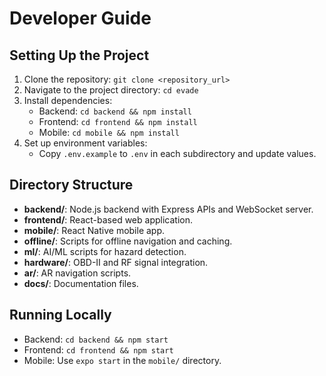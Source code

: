 
# Developer Guide

## Setting Up the Project
1. Clone the repository: `git clone <repository_url>`
2. Navigate to the project directory: `cd evade`
3. Install dependencies:
   - Backend: `cd backend && npm install`
   - Frontend: `cd frontend && npm install`
   - Mobile: `cd mobile && npm install`
4. Set up environment variables:
   - Copy `.env.example` to `.env` in each subdirectory and update values.

## Directory Structure
- **backend/**: Node.js backend with Express APIs and WebSocket server.
- **frontend/**: React-based web application.
- **mobile/**: React Native mobile app.
- **offline/**: Scripts for offline navigation and caching.
- **ml/**: AI/ML scripts for hazard detection.
- **hardware/**: OBD-II and RF signal integration.
- **ar/**: AR navigation scripts.
- **docs/**: Documentation files.

## Running Locally
- Backend: `cd backend && npm start`
- Frontend: `cd frontend && npm start`
- Mobile: Use `expo start` in the `mobile/` directory.

